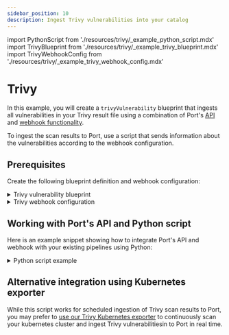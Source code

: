 ```yaml
---
sidebar_position: 10
description: Ingest Trivy vulnerabilities into your catalog
---
```


import PythonScript from './resources/trivy/\_example_python_script.mdx'
import TrivyBlueprint from './resources/trivy/\_example_trivy_blueprint.mdx'
import TrivyWebhookConfig from './resources/trivy/\_example_trivy_webhook_config.mdx'

# Trivy

In this example, you will create a `trivyVulnerability` blueprint that ingests all vulnerabilities in your Trivy result file using a combination of Port's [API](../../../api/api.md) and [webhook functionality](../../webhook.md).


To ingest the scan results to Port, use a script that sends information about the vulnerabilities according to the webhook configuration.

## Prerequisites

Create the following blueprint definition and webhook configuration:

<details>
<summary>Trivy vulnerability blueprint</summary>
<TrivyBlueprint/>
</details>

<details>
<summary>Trivy webhook configuration</summary>
<TrivyWebhookConfig/>

</details>

## Working with Port's API and Python script

Here is an example snippet showing how to integrate Port's API and webhook with your existing pipelines using Python:

<details>
<summary>Python script example</summary>

<PythonScript/>

</details>

## Alternative integration using Kubernetes exporter
While this script works for scheduled ingestion of Trivy scan results to Port, you may prefer to [use our Trivy Kubernetes exporter](/build-your-software-catalog/sync-data-to-catalog/kubernetes/templates/trivy) to continuously scan your kubernetes cluster and ingest Trivy vulnerabilitiesin to Port in real time. 
